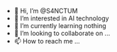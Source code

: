 - 👋 Hi, I’m @S4NCTUM
- 👀 I’m interested in AI technology 
- 🌱 I’m currently learning nothing 
- 💞️ I’m looking to collaborate on ...
- 📫 How to reach me ...

<!---
S4NCTUM/S4NCTUM is a ✨ special ✨ repository because its `README.md` (this file) appears on your GitHub profile.
You can click the Preview link to take a look at your changes.
--->
